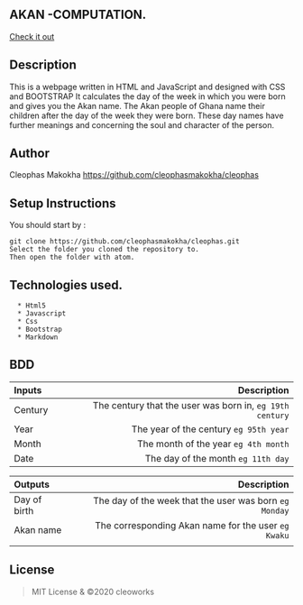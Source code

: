## AKAN -COMPUTATION.
[Check it out](https://cleophasmakokha.github.io/cleophas/)

## Description
This is a webpage written in HTML and JavaScript and designed with CSS and BOOTSTRAP
It calculates the day of the week in which you were born and gives you the Akan name. The Akan people of Ghana name their children after the day of the week they were born. These day names have further meanings and concerning the soul and character of the person.

## Author
Cleophas Makokha
https://github.com/cleophasmakokha/cleophas

## Setup Instructions

You should start by :

    git clone https://github.com/cleophasmakokha/cleophas.git
    Select the folder you cloned the repository to.
    Then open the folder with atom.

## Technologies used.
      * Html5
      * Javascript
      * Css
      * Bootstrap
      * Markdown

## BDD
| Inputs |  Description |
| :---         |          ---: |
| Century   | The century that the user was born in, ``eg 19th century``|
| Year     | The year of the century ``eg 95th year``   |
| Month     | The month of the year ``eg 4th month``     |
| Date     |  The day of the month ``eg 11th day`` |

| Outputs |  Description |
| :---         |          ---: |
| Day of birth  | The day of the week that the user was born ``eg Monday`` |
| Akan name    |  The corresponding Akan name for the user ``eg Kwaku``    |
|     |      |

## License
> MIT License & ©2020 cleoworks
